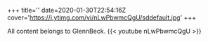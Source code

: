 +++
title=''
date=2020-01-30T22:54:16Z
cover='https://i.ytimg.com/vi/nLwPbwmcQgU/sddefault.jpg'
+++

All content belongs to GlennBeck.
{{< youtube nLwPbwmcQgU >}}
